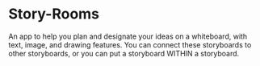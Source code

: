 # Story-Rooms
An app to help you plan and designate your ideas on a whiteboard, with text, image, and drawing features.
You can connect these storyboards to other storyboards, or you can put a storyboard WITHIN a storyboard.
